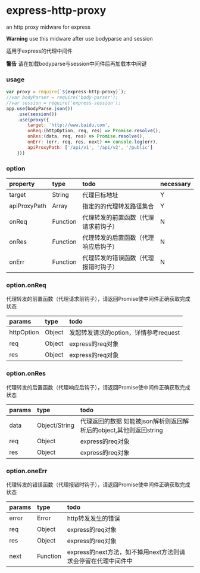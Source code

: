 # express-http-proxy
an http proxy midware for express

**Warning** use this midware after use bodyparse and session

适用于express的代理中间件

**警告** 请在加载bodyparse与session中间件后再加载本中间键

### usage

```js
var proxy = require(`${express-http-proxy}`);
//var bodyParser = require('body-parser');
//var session = require('express-session');
app.use(bodyParse.json())
    .use(session())
    .use(proxy({
    	target: 'http://www.baidu.com',
    	onReq:(httpOption, req, res) => Promise.resolve(),
    	onRes:(data, req, res) => Promise.resolve(),
    	onErr: (err, req, res, next) => console.log(err),
    	apiProxyPath: ['/api/v1', '/api/v2', '/public']
    }))
```

### option

|property|type|todo|necessary|
|:--|:----|:----|:---|
|target|String|代理目标地址|Y
|apiProxyPath|Array|指定的的代理转发路径集合|Y
|onReq|Function|代理转发的前置函数（代理请求前钩子）|N
|onRes|Function|代理转发的后置函数（代理响应后钩子）|N
|onErr|Function|代理转发的错误函数（代理报错时钩子）|N

### option.onReq

代理转发的前置函数（代理请求前钩子），请返回Promise使中间件正确获取完成状态

|params|type|todo|
|:--|:----|:----|
|httpOption|Object|发起转发请求的option，详情参考request|
|req|Object|express的req对象|
|res|Object|express的req对象|


### option.onRes

代理转发的后置函数（代理响应后钩子），请返回Promise使中间件正确获取完成状态

|params|type|todo|
|:--|:----|:----|
|data|Object/String|代理返回的数据 如能被json解析则返回解析后的object,其他则返回string
|req|Object|express的req对象
|res|Object|express的req对象

### option.oneErr

代理转发的错误函数（代理报错时钩子），请返回Promise使中间件正确获取完成状态

|params|type|todo|
|:--|:----|:----|
|error|Error|http转发发生的错误
|req|Object|express的req对象
|res|Object|express的req对象
|next|Function|express的next方法，如不掉用next方法则请求会停留在代理中间件中
